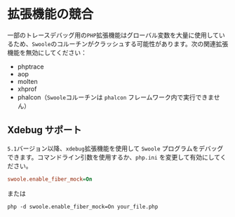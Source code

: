 # 拡張機能の競合

一部のトレースデバッグ用の`PHP`拡張機能はグローバル変数を大量に使用しているため、`Swoole`のコルーチンがクラッシュする可能性があります。次の関連拡張機能を無効にしてください：

* phptrace
* aop
* molten
* xhprof
* phalcon（`Swoole`コルーチンは `phalcon` フレームワーク内で実行できません）

## Xdebug サポート
`5.1`バージョン以降、`xdebug`拡張機能を使用して `Swoole` プログラムをデバッグできます。コマンドライン引数を使用するか、`php.ini` を変更して有効にしてください。

```ini
swoole.enable_fiber_mock=On
```

または

```shell
php -d swoole.enable_fiber_mock=On your_file.php
```
